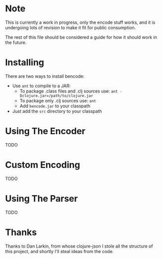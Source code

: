 # Note #

This is currently a work in progress, only the encode stuff works, and
it is undergoing lots of revision to make it fit for public
consumption.

The rest of this file should be considered a guide for how it should
work in the future.

# Installing #

There are two ways to install bencode:

* Use `ant` to compile to a JAR:
  * To package .class files and .clj sources use: `ant -Dclojure.jar=/path/to/clojure.jar`
  * To package only .clj sources use: `ant`
  * Add `bencode.jar` to your classpath
* Just add the `src` directory to your classpath

# Using The Encoder #

TODO

# Custom Encoding #

TODO

# Using The Parser #

TODO

# Thanks #

Thanks to Dan Larkin, from whose clojure-json I stole all the
structure of this project, and shortly I'll steal ideas from the code.


